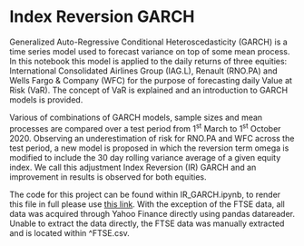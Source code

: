 # Index Reversion GARCH

Generalized Auto-Regressive Conditional Heteroscedasticity (GARCH) is a time series model used to forecast variance on top of some mean process. In this notebook this model is applied to the daily returns of three equities: International Consolidated Airlines Group (IAG.L), Renault (RNO.PA) and Wells Fargo & Company (WFC) for the purpose of forecasting daily Value at Risk (VaR). The concept of VaR is explained and an introduction to GARCH models is provided.

Various of combinations of GARCH models, sample sizes and mean processes are compared over a test period from 1<sup>st</sup> March to 1<sup>st</sup> October 2020. Observing an underestimation of risk for RNO.PA and WFC across the test period, a new model is proposed in which the reversion term omega is modified to include the 30 day rolling variance average of a given equity index. We call this adjustment Index Reversion (IR) GARCH and an improvement in results is observed for both equities.

The code for this project can be found within IR_GARCH.ipynb, to render this file in full please use [this link](). With the exception of the FTSE data, all data was acquired through Yahoo Finance directly using pandas datareader. Unable to extract the data directly, the FTSE data was manually extracted and is located within ^FTSE.csv.